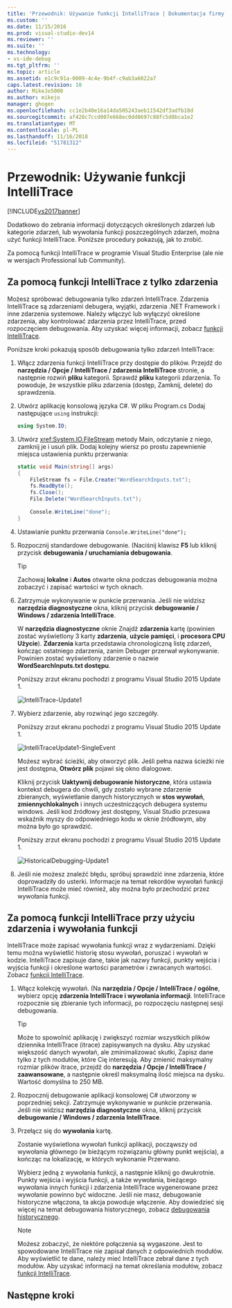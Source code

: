 ```yaml
---
title: 'Przewodnik: Używanie funkcji IntelliTrace | Dokumentacja firmy Microsoft'
ms.custom: ''
ms.date: 11/15/2016
ms.prod: visual-studio-dev14
ms.reviewer: ''
ms.suite: ''
ms.technology:
- vs-ide-debug
ms.tgt_pltfrm: ''
ms.topic: article
ms.assetid: e1c9c91a-0009-4c4e-9b4f-c9ab3a6022a7
caps.latest.revision: 10
author: MikeJo5000
ms.author: mikejo
manager: ghogen
ms.openlocfilehash: cc1e2b40e16a14da505243aeb11542df3adfb18d
ms.sourcegitcommit: af428c7ccd007e668ec0dd8697c88fc5d8bca1e2
ms.translationtype: MT
ms.contentlocale: pl-PL
ms.lasthandoff: 11/16/2018
ms.locfileid: "51781312"
---
```

# <a name="walkthrough-using-intellitrace"></a>Przewodnik: Używanie funkcji IntelliTrace
[!INCLUDE[vs2017banner](../includes/vs2017banner.md)]

Dodatkowo do zebrania informacji dotyczących określonych zdarzeń lub kategorie zdarzeń, lub wywołania funkcji poszczególnych zdarzeń, można użyć funkcji IntelliTrace. Poniższe procedury pokazują, jak to zrobić.  
  
 Za pomocą funkcji IntelliTrace w programie Visual Studio Enterprise (ale nie w wersjach Professional lub Community).  
  
##  <a name="GettingStarted"></a> Za pomocą funkcji IntelliTrace z tylko zdarzenia  
 Możesz spróbować debugowania tylko zdarzeń IntelliTrace. Zdarzenia IntelliTrace są zdarzeniami debugera, wyjątki, zdarzenia .NET Framework i inne zdarzenia systemowe. Należy włączyć lub wyłączyć określone zdarzenia, aby kontrolować zdarzenia przez IntelliTrace, przed rozpoczęciem debugowania. Aby uzyskać więcej informacji, zobacz [funkcji IntelliTrace](../debugger/intellitrace-features.md).  
  
 Poniższe kroki pokazują sposób debugowania tylko zdarzeń IntelliTrace:  
  
1.  Włącz zdarzenia funkcji IntelliTrace przy dostępie do plików. Przejdź do **narzędzia / Opcje / IntelliTrace / zdarzenia IntelliTrace** stronie, a następnie rozwiń **pliku** kategorii. Sprawdź **pliku** kategorii zdarzenia. To powoduje, że wszystkie pliku zdarzenia (dostęp, Zamknij, delete) do sprawdzenia.  
  
2.  Utwórz aplikację konsolową języka C#. W pliku Program.cs Dodaj następujące `using` instrukcji:  
  
    ```csharp  
    using System.IO;  
    ```  
  
3.  Utwórz <xref:System.IO.FileStream> metody Main, odczytanie z niego, zamknij je i usuń plik. Dodaj kolejny wiersz po prostu zapewnienie miejsca ustawienia punktu przerwania:  
  
    ```csharp  
    static void Main(string[] args)  
    {  
        FileStream fs = File.Create("WordSearchInputs.txt");  
        fs.ReadByte();  
        fs.Close();  
        File.Delete("WordSearchInputs.txt");  
  
        Console.WriteLine("done");  
    }  
    ```  
  
4.  Ustawianie punktu przerwania `Console.WriteLine("done");`  
  
5.  Rozpocznij standardowe debugowanie. (Naciśnij klawisz **F5** lub kliknij przycisk **debugowania / uruchamiania debugowania**.  
  
    > [!TIP]
    >  Zachowaj **lokalne** i **Autos** otwarte okna podczas debugowania można zobaczyć i zapisać wartości w tych oknach.  
  
6.  Zatrzymuje wykonywanie w punkcie przerwania. Jeśli nie widzisz **narzędzia diagnostyczne** okna, kliknij przycisk **debugowanie / Windows / zdarzenia IntelliTrace**.  
  
     W **narzędzia diagnostyczne** oknie Znajdź **zdarzenia** kartę (powinien zostać wyświetlony 3 karty **zdarzenia**, **użycie pamięci**, i **procesora CPU Użycie**). **Zdarzenia** karta przedstawia chronologiczną listę zdarzeń, kończąc ostatniego zdarzenia, zanim Debuger przerwał wykonywanie. Powinien zostać wyświetlony zdarzenie o nazwie **WordSearchInputs.txt dostępu**.  
  
     Poniższy zrzut ekranu pochodzi z programu Visual Studio 2015 Update 1.  
  
     ![IntelliTrace&#45;Update1](../debugger/media/intellitrace-update1.png "IntelliTrace-Update1")  
  
7.  Wybierz zdarzenie, aby rozwinąć jego szczegóły.  
  
     Poniższy zrzut ekranu pochodzi z programu Visual Studio 2015 Update 1.  
  
     ![IntelliTraceUpdate1&#45;SingleEvent](../debugger/media/intellitraceupdate1-singleevent.png "IntelliTraceUpdate1-SingleEvent")  
  
     Możesz wybrać ścieżki, aby otworzyć plik. Jeśli pełna nazwa ścieżki nie jest dostępna, **Otwórz plik** pojawi się okno dialogowe.  
  
     Kliknij przycisk **Uaktywnij debugowanie historyczne**, która ustawia kontekst debugera do chwili, gdy zostało wybrane zdarzenie zbieranych, wyświetlanie danych historycznych w **stos wywołań**, **zmiennychlokalnych** i innych uczestniczących debugera systemu windows. Jeśli kod źródłowy jest dostępny, Visual Studio przesuwa wskaźnik myszy do odpowiedniego kodu w oknie źródłowym, aby można było go sprawdzić.  
  
     Poniższy zrzut ekranu pochodzi z programu Visual Studio 2015 Update 1.  
  
     ![HistoricalDebugging&#45;Update1](../debugger/media/historicaldebugging-update1.png "HistoricalDebugging-Update1")  
  
8.  Jeśli nie możesz znaleźć błędu, spróbuj sprawdzić inne zdarzenia, które doprowadziły do usterki. Informacje na temat rekordów wywołań funkcji IntelliTrace może mieć również, aby można było przechodzić przez wywołania funkcji.  
  
## <a name="using-intellitrace-with-events-and-function-calls"></a>Za pomocą funkcji IntelliTrace przy użyciu zdarzenia i wywołania funkcji  
 IntelliTrace może zapisać wywołania funkcji wraz z wydarzeniami. Dzięki temu można wyświetlić historię stosu wywołań, poruszać i wywołań w kodzie. IntelliTrace zapisuje dane, takie jak nazwy funkcji, punkty wejścia i wyjścia funkcji i określone wartości parametrów i zwracanych wartości. Zobacz [funkcji IntelliTrace](../debugger/intellitrace-features.md).  
  
1.  Włącz kolekcję wywołań. (Na **narzędzia / Opcje / IntelliTrace / ogólne**, wybierz opcję **zdarzenia IntelliTrace i wywołania informacji**. IntelliTrace rozpocznie się zbieranie tych informacji, po rozpoczęciu następnej sesji debugowania.  
  
    > [!TIP]
    >  Może to spowolnić aplikację i zwiększyć rozmiar wszystkich plików dziennika IntelliTrace (itrace) zapisywanych na dysku. Aby uzyskać większość danych wywołań, ale zminimalizować skutki, Zapisz dane tylko z tych modułów, które Cię interesują. Aby zmienić maksymalny rozmiar plików itrace, przejdź do **narzędzia / Opcje / IntelliTrace / zaawansowane**, a następnie określ maksymalną ilość miejsca na dysku. Wartość domyślna to 250 MB.  
  
2.  Rozpocznij debugowanie aplikacji konsolowej C# utworzony w poprzedniej sekcji. Zatrzymuje wykonywanie w punkcie przerwania. Jeśli nie widzisz **narzędzia diagnostyczne** okna, kliknij przycisk **debugowanie / Windows / zdarzenia IntelliTrace**.  
  
3.  Przełącz się do **wywołania** kartę.  
  
     Zostanie wyświetlona wywołań funkcji aplikacji, począwszy od wywołania głównego (w bieżącym rozwiązaniu główny punkt wejścia), a kończąc na lokalizację, w których wykonanie Przerwano.  
  
     Wybierz jedną z wywołania funkcji, a następnie kliknij go dwukrotnie. Punkty wejścia i wyjścia funkcji, a także wywołania, bieżącego wywołania innych funkcji i zdarzenia IntelliTrace wygenerowane przez wywołanie powinno być widoczne. Jeśli nie masz, debugowanie historyczne włączona, ta akcja powoduje włączenie. Aby dowiedzieć się więcej na temat debugowania historycznego, zobacz [debugowania historycznego](../debugger/historical-debugging.md).  
  
    > [!NOTE]
    >  Możesz zobaczyć, że niektóre połączenia są wygaszone. Jest to spowodowane IntelliTrace nie zapisał danych z odpowiednich modułów. Aby wyświetlić te dane, należy mieć IntelliTrace zebrał dane z tych modułów. Aby uzyskać informacji na temat określania modułów, zobacz [funkcji IntelliTrace](../debugger/intellitrace-features.md).  
  
## <a name="next-steps"></a>Następne kroki







